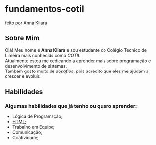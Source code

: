 # fundamentos-cotil
feito por Anna Kllara

## Sobre Mim

Olá! Meu nome é **Anna Kllara** e sou estudante do Colégio Tecnico de Limeira mais conhecido como *COTIL*.  
Atualmente estou me dedicando a aprender mais sobre programação e desenvolvimento de sistemas.  
Também gosto muito de *desafios*, pois acredito que eles me ajudam a crescer e evoluir.

## Habilidades

### Algumas habilidades que já tenho ou quero aprender:
- Lógica de Programação;
- [HTML](https://developer.mozilla.org/pt-BR/docs/Web/HTML);
- Trabalho em Equipe;
- Comunicação;
- Criatividade;

